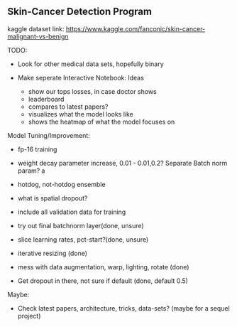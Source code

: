 ## Skin-Cancer Detection Program

kaggle dataset link: https://www.kaggle.com/fanconic/skin-cancer-malignant-vs-benign

TODO:

- Look for other medical data sets, hopefully binary

- Make seperate Interactive Notebook: Ideas
	- show our tops losses, in case doctor shows
	- leaderboard
	- compares to latest papers?
	- visualizes what the model looks like
	- shows the heatmap of what the model focuses on

Model Tuning/Improvement:


- fp-16 training

- weight decay parameter increase, 0.01 - 0.01,0.2? Separate Batch norm param? a

- hotdog, not-hotdog ensemble

- what is spatial dropout?

- include all validation data for training

- try out final batchnorm layer(done, unsure)
- slice learning rates, pct-start?(done, unsure)
- iterative resizing (done)
- mess with data augmentation, warp, lighting, rotate (done)
- Get dropout in there, not sure if default (done, default 0.5)

Maybe: 

- Check latest papers, architecture, tricks, data-sets? (maybe for a sequel project)
